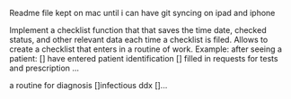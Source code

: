 Readme file kept on mac until i can have git syncing on ipad and iphone


Implement a checklist function that that saves the time date, checked status, and other relevant data each time a checklist is filed. Allows to create a checklist that enters in a routine of work. Example: after seeing a patient:
[] have entered patient identification
[] filled in requests for tests and prescription
...

a routine for diagnosis
[]infectious ddx
[]...
